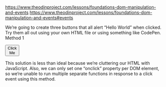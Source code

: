 https://www.theodinproject.com/lessons/foundations-dom-manipulation-and-events
<https://www.theodinproject.com/lessons/foundations-dom-manipulation-and-events#events>


We’re going to create three buttons that all alert “Hello World” when clicked. Try them all out using your own HTML file or using something like CodePen.
Method 1

<code><button onclick="alert('Hello World')">Click Me</button></code>

This solution is less than ideal because we’re cluttering our HTML with JavaScript. Also, we can only set one “onclick” property per DOM element, so we’re unable to run multiple separate functions in response to a click event using this method.